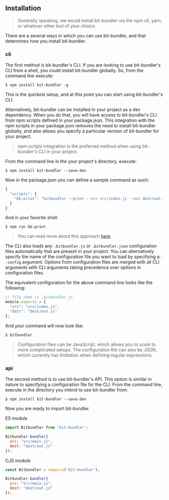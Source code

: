 ## Installation

> Generally speaking, we would install bit-bundler via the npm cli, yarn, or whatever other tool of your choice.

There are a several ways in which you can use bit-bundler, and that determines how you install bit-bundler.

### cli

The first method is bit-bundler's CLI. If you are looking to use bit-bundler's CLI from a shell, you could install bit-bundler globally. So, from the command line execute:

```
$ npm install bit-bundler -g
```

This is the quickest setup, and at this point you can start using bit-bundler's CLI.

Alternatively, bit-bundler can be installed in your project as a dev dependency. When you do that, you will have access to bit-bundler's CLI from npm scripts defined in your package.json. This integration with the npm scripts in your package.json removes the need to install bit-bundler globally, and also allows you specify a particular version of bit-bundler for your project.

> npm scripts integration is the preferred method when using bit-bundler's CLI in your project.

From the command line in the your project's directory, execute:

```
$ npm install bit-bundler --save-dev
```

Now in the package.json you can define a sample command as such:

``` javascript
{
  "scripts": {
    "bb-print": "bitbundler --print --src src/index.js --out dest/out.js"
  }
}
```

And in your favorite shell:

```
$ npm run bb-print
```

> You can read more about this approach [here](https://docs.npmjs.com/cli/run-script).

The CLI also loads any `.bitbundler.js` or `.bitbundler.json` configuration files automatically that are present in your project. You can alternatively specify the name of the configuration file you want to load by specifying a `--config` argument. Options from configuration files are merged with all CLI arguments with CLI arguments taking precedence over options in configuration files.


The equivalent configuration for the above command line looks like the following:

``` javascript
// file name is .bitbundler.js
module.exports = {
  "src": "src/index.js",
  "dest": "dest/out.js"
};
```

And your command will now look like:

```
$ bitbundler
```

> Configuration files can be JavaScript, which allows you to scale to more complicated setups. The configuration file can also be JSON, which currently has limitation when defining regular expressions.

### api

The second method is to use bit-bundler's API. This option is similar in nature to specifying a configuration file for the CLI. From the command line, execute in the directory you intend to use bit-bundler from:

```
$ npm install bit-bundler --save-dev
```

Now you are ready to import bit-bundler.

ES module

``` javascript
import Bitbundler from 'bit-bundler';

Bitbundler.bundle({
  src: "src/main.js",
  dest: "dest/out.js"
});
```

CJS module

``` javascript
const Bitbundler = require('bit-bundler');

Bitbundler.bundle({
  src: "src/main.js",
  dest: "dest/out.js"
});
```